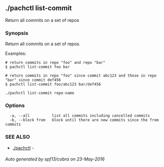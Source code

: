 ## ./pachctl list-commit

Return all commits on a set of repos

### Synopsis


Return all commits on a set of repos.

Examples:

	# return commits in repo "foo" and repo "bar"
	$ pachctl list-commit foo bar

	# return commits in repo "foo" since commit abc123 and those in repo "bar" since commit def456
	$ pachctl list-commit foo/abc123 bar/def456



```
./pachctl list-commit repo-name
```

### Options

```
  -a, --all          list all commits including cancelled commits
  -b, --block from   block until there are new commits since the from commits
```

### SEE ALSO
* [./pachctl](./pachctl.md)	 - 

###### Auto generated by spf13/cobra on 23-May-2016
